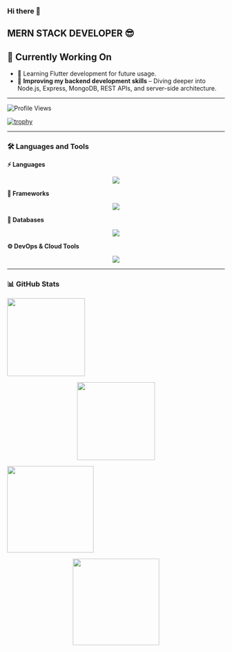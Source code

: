 ### Hi there 👋

## MERN STACK DEVELOPER 😎

## 🚧 Currently Working On
- 📱 Learning Flutter development for future usage.
- 🧠 **Improving my backend development skills** – Diving deeper into Node.js, Express, MongoDB, REST APIs, and server-side architecture.

---

![Profile Views](https://komarev.com/ghpvc/?username=Themydee&label=Profile%20views&color=0e75b6&style=flat)

[![trophy](https://github-profile-trophy.vercel.app/?username=themydee&theme=darkhub&margin-w=15&margin-h=15)](https://github.com/themydee/github-profile-trophy)

---

### 🛠 Languages and Tools

**⚡️ Languages**  
<p align="center">
  <img src="https://skillicons.dev/icons?i=html,css,sass,js,ts,php,java" />
</p>

**🌱 Frameworks**  
<p align="center">
  <img src="https://skillicons.dev/icons?i=express,laravel,vue,react,bootstrap,tailwind,materialui" />
</p>

**🚀 Databases**  
<p align="center">
  <img src="https://skillicons.dev/icons?i=mysql,mongodb,postgres" />
</p>

**⚙️ DevOps & Cloud Tools**  
<p align="center">
  <img src="https://skillicons.dev/icons?i=docker,jenkins,kubernetes,aws,vercel,githubactions" />
</p>

---

### 📊 GitHub Stats
<p align="left">
  <img src="https://github-readme-stats.vercel.app/api?username=Themydee&show_icons=true&theme=dark" height="180em" />
</p>
<p align="center">
   <img src="https://github-readme-stats.vercel.app/api/top-langs/?username=Themydee&layout=compact&theme=dark" height="180em" />
</p>

<p align="left">
  <img src="https://github-readme-streak-stats.herokuapp.com/?user=Themydee&theme=dark" height="200em" />
</p>

<p align="center">
  <img src="https://github-contributor-stats.vercel.app/api?username=themydee&limit=5&theme=dark&combine_all_yearly_contributions=true&hide_border=true" height="200em" />
</p>
